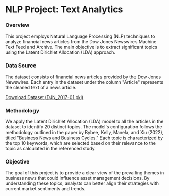 # NLP Project: Text Analytics

### Overview
This project employs Natural Language Processing (NLP) techniques to analyze financial news articles from the Dow Jones Newswires Machine Text Feed and Archive. The main objective is to extract significant topics using the Latent Dirichlet Allocation (LDA) approach.

### Data Source
The dataset consists of financial news articles provided by the Dow Jones Newswires. Each entry in the dataset under the column "Article" represents the cleaned text of a news article.

[Download Dataset (DJN_2017-01.pkl)](https://www.dropbox.com/s/uaqtmfq2h61mvpy/DJN_2017-01.pkl?dl=0)


### Methodology
We apply the Latent Dirichlet Allocation (LDA) model to all the articles in the dataset to identify 20 distinct topics. The model's configuration follows the methodology outlined in the paper by Bybee, Kelly, Manela, and Xiu (2022), titled "Business News and Business Cycles." Each topic is characterized by the top 10 keywords, which are selected based on their relevance to the topic as calculated in the referenced study.

### Objective
The goal of this project is to provide a clear view of the prevailing themes in business news that could influence asset management decisions. By understanding these topics, analysts can better align their strategies with current market sentiments and trends.
